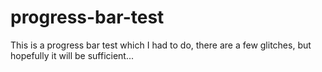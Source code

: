 # progress-bar-test
This is a progress bar test which I had to do, there are a few glitches, but hopefully it will be sufficient...
